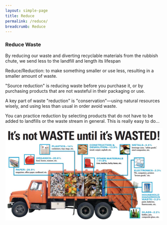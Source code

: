 ```yaml
---
layout: simple-page
title: Reduce
permalink: /reduce/
breadcrumb: Reduce
---
```


### **Reduce Waste**


By reducing our waste and diverting recyclable materials from the rubbish chute, we send less to the landfill and length its lifespan


Reduce/Reduction: to make something smaller or use less, resulting in a smaller amount of waste.

"Source reduction" is reducing waste before you purchase it, or by purchasing products that are not wasteful in their packaging or use.

A key part of waste "reduction" is "conservation"—using natural resources wisely, and using less than usual in order avoid waste.

You can practice reduction by selecting products that do not have to be added to landfills or the waste stream in general. This is really easy to do...

![zero waste truck](/images/Zero-Waste-Truck.jpg)
